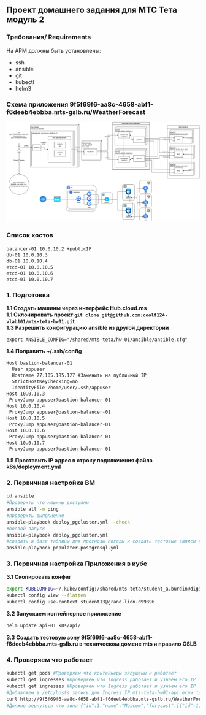 ## Проект домашнего задания для МТС Тета модуль 2
###  Требования/ Requirements
На АРМ должны быть установлены:
 - ssh
 - ansible
 - git
 - kubectl
 - helm3
### Схема приложения 9f5f69f6-aa8c-4658-abf1-f6deeb4ebbba.mts-gslb.ru/WeatherForecast
![схема приложения](https://github.com/coolf124-vlab101/mts-teta-hw01/blob/main/mts-teta-hw-01.drawio.png?raw=true)
### Список хостов
```
balancer-01 10.0.10.2 +publicIP
db-01 10.0.10.3
db-01 10.0.10.4
etcd-01 10.0.10.5
etcd-01 10.0.10.6
etcd-01 10.0.10.7
```
### 1. Подготовка
**1.1 Создать машины через интерфейс Hub.cloud.ms**  
**1.1 Склонировать проект `git clone git@github.com:coolf124-vlab101/mts-teta-hw01.git`**  
**1.3 Разрешить конфигурацию ansible из другой директории**  
```
export ANSIBLE_CONFIG="/shared/mts-teta/hw-01/ansible/ansible.cfg"
```
**1.4 Поправить ~/.ssh/config**  
```
Host bastion-balancer-01
  User appuser
  Hostname 77.105.185.127 #Заменить на публичный IP
  StrictHostKeyChecking=no
  IdentityFile /home/user/.ssh/appuser
Host 10.0.10.3
 ProxyJump appuser@bastion-balancer-01
Host 10.0.10.4
 ProxyJump appuser@bastion-balancer-01
Host 10.0.10.5
 ProxyJump appuser@bastion-balancer-01
Host 10.0.10.6
 ProxyJump appuser@bastion-balancer-01
Host 10.0.10.7
 ProxyJump appuser@bastion-balancer-01
```
**1.5 Проставить IP адрес в строку подключения файла k8s/deployment.yml**  

### 2. Первичная настройка ВМ
```sh
cd ansible
#Проверить что машины доступны
ansible all -m ping
#проверить выполнение
ansible-playbook deploy_pgcluster.yml --check
#боевой запуск
ansible-playbook deploy_pgcluster.yml
#создать в базе таблицы для прогнозы погоды и создать тестовые записи в  таблицы для прогнозы погоды
ansible-playbook populater-postgresql.yml
```
### 3. Первичная настройка Приложения в кубе
**3.1 Скопировать конфиг**  
```sh
export KUBECONFIG=~/.kube/config:/shared/mts-teta/student_a.burdin@digitalms.ru.yaml
kubectl config view --flatten
kubectl config use-context student13@grand-lion-d99896
```
**3.2 Запускаем контейнерное приложение**  
```sh
helm update api-01 k8s/api/
```
**3.3 Создать тестовую зону 9f5f69f6-aa8c-4658-abf1-f6deeb4ebbba.mts-gslb.ru в техническом домене mts и правило GSLB**  

### 4. Проверяем что работает
```sh
kubectl get pods #Проверяем что контейнеры запущены и работает
kubectl get ingresses #Проверяем что Ingress работает и узнаем его IP
kubectl get ingresses #Проверяем что Ingress работает и узнаем его IP
#Добавляем в /etc/hosts запись для Ingress IP mts-teta-hw01-api если требуется. Переделал на публичную DNS запись 9f5f69f6-aa8c-4658-abf1-f6deeb4ebbba.mts-gslb.ru
curl http://9f5f69f6-aa8c-4658-abf1-f6deeb4ebbba.mts-gslb.ru/WeatherForecast #проверям что приложение работает - если таблицы пусты, то вернет пустой ответ, но без ошибки
#Должно вернуться что типа {"id":1,"name":"Moscow","forecast":[{"id":1,"cityId":1,"dateTime":0,"temperature":30,"summary":"test"}]}
```
